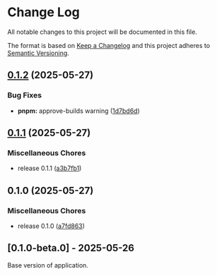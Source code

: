 # Change Log

All notable changes to this project will be documented in this file.

The format is based on [Keep a Changelog](http://keepachangelog.com/)
and this project adheres to [Semantic Versioning](http://semver.org/).

## [0.1.2](https://github.com/TheMeteoRain/piano-staff/compare/v0.1.1...v0.1.2) (2025-05-27)


### Bug Fixes

* **pnpm:** approve-builds warning ([1d7bd6d](https://github.com/TheMeteoRain/piano-staff/commit/1d7bd6d3daaa5fbb49d225160008cb42a6e66bd5))

## [0.1.1](https://github.com/TheMeteoRain/piano-staff/compare/v0.1.0...v0.1.1) (2025-05-27)


### Miscellaneous Chores

* release 0.1.1 ([a3b7fb1](https://github.com/TheMeteoRain/piano-staff/commit/a3b7fb18a8f5898bce2e74941ef700f2f61e5fcf))

## 0.1.0 (2025-05-27)


### Miscellaneous Chores

* release 0.1.0 ([a7fd863](https://github.com/TheMeteoRain/piano-staff/commit/a7fd8639930a3cd4c3937336eceae2090538438c))

## [0.1.0-beta.0] - 2025-05-26

Base version of application.
